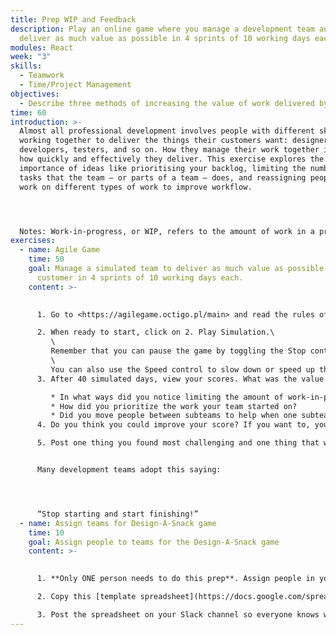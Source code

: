 ```yaml
---
title: Prep WIP and Feedback
description: Play an online game where you manage a development team and want to
  deliver as much value as possible in 4 sprints of 10 working days each.
modules: React
week: "3"
skills:
  - Teamwork
  - Time/Project Management
objectives:
  - Describe three methods of increasing the value of work delivered by a team
time: 60
introduction: >-
  Almost all professional development involves people with different skills
  working together to deliver the things their customers want: designers,
  developers, testers, and so on. How they manage their work together impacts
  how quickly and effectively they deliver. This exercise explores the
  importance of ideas like prioritising your backlog, limiting the number of
  tasks that the team – or parts of a team – does, and reassigning people to
  work on different types of work to improve workflow.




  Notes: Work-in-progress, or WIP, refers to the amount of work in a process that has been started but not completely delivered. This can include both tasks that are actively being worked on, as well as tasks that are waiting in a queue somewhere for the next person to pick up.
exercises:
  - name: Agile Game
    time: 50
    goal: Manage a simulated team to deliver as much value as possible to your
      customer in 4 sprints of 10 working days each.
    content: >-
      

      1. Go to <https://agilegame.octigo.pl/main> and read the rules of the simulation.

      2. When ready to start, click on 2. Play Simulation.\
         \
         Remember that you can pause the game by toggling the Stop control. This is useful when you want to re-prioritize your backlog, move tasks between different subteams, or move team members between different subteams.\
         \
         You can also use the Speed control to slow down or speed up the simulation.
      3. After 40 simulated days, view your scores. What was the value of the work your team delivered? Consider these questions:

         * In what ways did you notice limiting the amount of work-in-progress impact the effectiveness of the subteams?
         * How did you prioritize the work your team started on?
         * Did you move people between subteams to help when one subteam was overloaded and if so, why did this help?
      4. Do you think you could improve your score? If you want to, you can click 4. Play again to try and improve your results

      5. Post one thing you found most challenging and one thing that was the most fun on your cohort’s CYF Slack channel.


      Many development teams adopt this saying:




      “Stop starting and start finishing!”
  - name: Assign teams for Design-A-Snack game
    time: 10
    goal: Assign people to teams for the Design-A-Snack game
    content: >-
      

      1. **Only ONE person needs to do this prep**. Assign people in your cohort into smaller teams of 3-5 people each. If nobody else has announced they are going to do this, send a message on your Slack channel saying you will do it.  They will surely treat you as the hero that you are and buy you doughnuts.

      2. Copy this [template spreadsheet](https://docs.google.com/spreadsheets/d/1k__Tgn8SxuoO1VWLQ4sVPqRo2BHdUxJzfc8kGpSLhe0/edit#gid=0) and fill in the names of you and your colleagues to create an even number of teams of 3-5 people each.  Decide who will be the facilitator who will tell people when to move on to the next part of the game.

      3. Post the spreadsheet on your Slack channel so everyone knows which team they are in.
---
```

